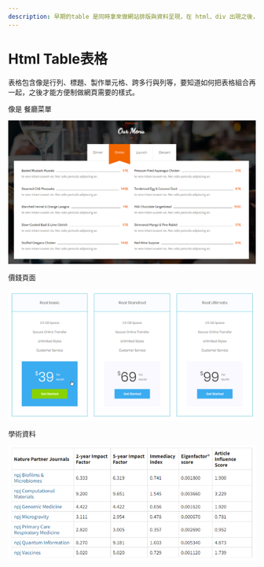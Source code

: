 ```yaml
---
description: 早期的table 是同時拿來做網站排版與資料呈現，在 html、div 出現之後，慢慢回歸資料呈現的使用。
---
```


# Html Table表格

表格包含像是行列、標題、製作單元格、跨多行與列等，要知道如何把表格組合再一起，之後才能方便制做網頁需要的樣式。

像是 餐廳菜單

![](../.gitbook/assets/image%20%2829%29.png)

價錢頁面

![](../.gitbook/assets/image%20%2828%29.png)

學術資料

![](../.gitbook/assets/image%20%2812%29.png)

